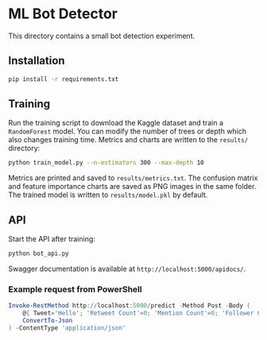 # ML Bot Detector

This directory contains a small bot detection experiment.

## Installation

```bash
pip install -r requirements.txt
```

## Training

Run the training script to download the Kaggle dataset and train a `RandomForest` model. You can modify the number of trees or depth which also changes training time. Metrics and charts are written to the `results/` directory:

```bash
python train_model.py --n-estimators 300 --max-depth 10
```

Metrics are printed and saved to `results/metrics.txt`. The confusion matrix and feature importance charts are saved as PNG images in the same folder. The trained model is written to `results/model.pkl` by default.

## API

Start the API after training:

```bash
python bot_api.py
```

Swagger documentation is available at `http://localhost:5000/apidocs/`.

### Example request from PowerShell

```powershell
Invoke-RestMethod http://localhost:5000/predict -Method Post -Body (
    @{ Tweet='Hello'; 'Retweet Count'=0; 'Mention Count'=0; 'Follower Count'=100; Verified=$false; Hashtags='' } |
    ConvertTo-Json
) -ContentType 'application/json'
```